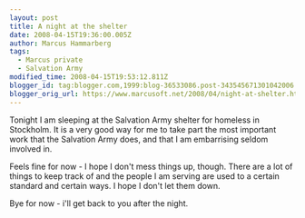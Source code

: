 ```yaml
---
layout: post
title: A night at the shelter
date: 2008-04-15T19:36:00.005Z
author: Marcus Hammarberg
tags:
  - Marcus private
  - Salvation Army
modified_time: 2008-04-15T19:53:12.811Z
blogger_id: tag:blogger.com,1999:blog-36533086.post-343545671301042006
blogger_orig_url: https://www.marcusoft.net/2008/04/night-at-shelter.html
---
```


Tonight I am sleeping at the Salvation Army shelter for homeless in
Stockholm. It is a very good way for me to take part the most important
work that the Salvation Army does, and that I am embarrising seldom
involved in.

Feels fine for now - I hope I don't mess things up, though. There are a
lot of things to keep track of and the people I am serving are used to a
certain standard and certain ways. I hope I don't let them down.

Bye for now - i'll get back to you after the night.
